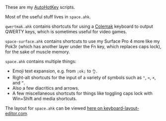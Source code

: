 These are my [AutoHotKey](https://autohotkey.com/) scripts.

Most of the useful stuff lives in `space.ahk`.

`qwertmak.ahk` contains shortcuts for using a [Colemak](http://colemak.com/) keyboard to output QWERTY keys, which is sometimes useful for video games.

`space-surface.ahk` contains shortcuts to use my Surface Pro 4 more like my Pok3r (which has another layer under the Fn key, which replaces caps lock), for the sake of muscle memory.

`space.ahk` contains multiple things:

* Emoji text expansion, e.g. from `;ok;` to `👌`.
* Right-alt shortcuts for the input of a variety of symbols such as `°`, `≈`, `×`, and `”`.
* Also a few diacritics and arrows.
* A few miscellaneous shortcuts for things like toggling caps lock with Win+Shift and media shortcuts.

The layout for `space.ahk` can be viewed [here on keyboard-layout-editor.com](http://www.keyboard-layout-editor.com/#/gists/6f39f0acd3a831957061).
